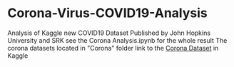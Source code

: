 # Corona-Virus-COVID19-Analysis
Analysis of Kaggle new COVID19 Dataset Published by John Hopkins University and SRK
see the Corona Analysis.ipynb for the whole result
The corona datasets located in "Corona" folder
link to the [Corona Dataset](https://www.kaggle.com/sudalairajkumar/novel-corona-virus-2019-dataset) in Kaggle
